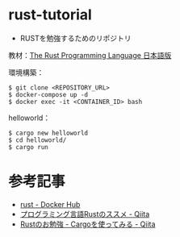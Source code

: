 # rust-tutorial
- RUSTを勉強するためのリポジトリ

教材：[The Rust Programming Language 日本語版](https://doc.rust-jp.rs/book-ja/title-page.html)


環境構築：
```
$ git clone <REPOSITORY_URL>
$ docker-compose up -d
$ docker exec -it <CONTAINER_ID> bash
```

helloworld：
```
$ cargo new helloworld
$ cd helloworld/
$ cargo run
```

# 参考記事
- [rust - Docker Hub](https://registry.hub.docker.com/_/rust/)
- [ プログラミング言語Rustのススメ - Qiita](https://qiita.com/elipmoc101/items/3c8b6d8332a9019e578c)
- [Rustのお勉強 - Cargoを使ってみる - Qiita](https://qiita.com/toully/items/d394407daede97ebfc37)

